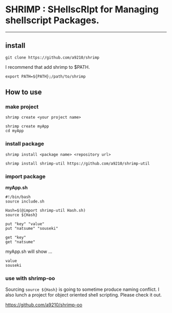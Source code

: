 # SHRIMP : **SH**ellsc**RI**pt for **M**anaging shellscript **P**ackages.

---

## install

```
git clone https://github.com/a9210/shrimp
```
I recommend that add shrimp to $PATH.
```
export PATH=${PATH};/path/to/shrimp
```

## How to use

### make project
```
shrimp create <your project name>
```
```
shrimp create myApp
cd myApp
```


### install package

```
shrimp install <package name> <repository url>
```

```
shrimp install shrimp-util https://github.com/a9210/shrimp-util
```

### import package

**myApp.sh**
```shell
#!/bin/bash
source include.sh

Hash=$(@import shrimp-util Hash.sh)
source ${Hash}

put "key" "value"
put "natsume" "souseki"

get "key"
get "natsume"
```

myApp.sh will show ...
```
value
souseki
```

### use with shrimp-oo

Sourcing ```source ${Hash}``` is going to sometime produce naming conflict.
I also lunch a project for object oriented shell scripting.
Please check it out.

https://github.com/a9210/shrimp-oo

